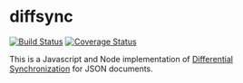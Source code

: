 diffsync
========

[![Build Status](https://travis-ci.org/cooper-software/diffsync.svg?branch=master)](https://travis-ci.org/cooper-software/diffsync)
[![Coverage Status](https://coveralls.io/repos/cooper-software/diffsync/badge.svg)](https://coveralls.io/r/cooper-software/diffsync)

This is a Javascript and Node implementation of [Differential Synchronization](https://neil.fraser.name/writing/sync/) for JSON documents.